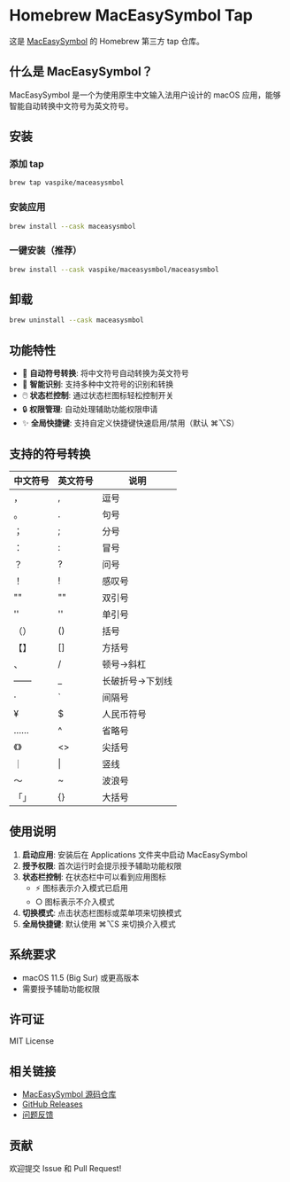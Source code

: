 # Homebrew MacEasySymbol Tap

这是 [MacEasySymbol](https://github.com/vaspike/MacEasySymbol) 的 Homebrew 第三方 tap 仓库。

## 什么是 MacEasySymbol？

MacEasySymbol 是一个为使用原生中文输入法用户设计的 macOS 应用，能够智能自动转换中文符号为英文符号。

## 安装

### 添加 tap

```bash
brew tap vaspike/maceasysmbol
```

### 安装应用

```bash
brew install --cask maceasysmbol
```

### 一键安装（推荐）

```bash
brew install --cask vaspike/maceasysmbol/maceasysmbol
```

## 卸载

```bash
brew uninstall --cask maceasysmbol
```

## 功能特性

- 🔄 **自动符号转换**: 将中文符号自动转换为英文符号
- 🎯 **智能识别**: 支持多种中文符号的识别和转换  
- 🖱️ **状态栏控制**: 通过状态栏图标轻松控制开关
- 🔒 **权限管理**: 自动处理辅助功能权限申请
- ✨ **全局快捷键**: 支持自定义快捷键快速启用/禁用（默认 ⌘⌥S）

## 支持的符号转换

| 中文符号 | 英文符号 | 说明 |
|---------|---------|------|
| ， | , | 逗号 |
| 。 | . | 句号 |
| ； | ; | 分号 |
| ： | : | 冒号 |
| ？ | ? | 问号 |
| ！ | ! | 感叹号 |
| "" | "" | 双引号 |
| '' | '' | 单引号 |
| （） | () | 括号 |
| 【】 | [] | 方括号 |
| 、 | / | 顿号→斜杠 |
| —— | _ | 长破折号→下划线 |
| · | ` | 间隔号 |
| ¥ | $ | 人民币符号 |
| …… | ^ | 省略号 |
| 《》 | <> | 尖括号 |
| ｜ | \| | 竖线 |
| ～ | ~ | 波浪号 |
| 「」 | {} | 大括号 |

## 使用说明

1. **启动应用**: 安装后在 Applications 文件夹中启动 MacEasySymbol
2. **授予权限**: 首次运行时会提示授予辅助功能权限
3. **状态栏控制**: 在状态栏中可以看到应用图标
   - ⚡ 图标表示介入模式已启用
   - ○ 图标表示不介入模式
4. **切换模式**: 点击状态栏图标或菜单项来切换模式
5. **全局快捷键**: 默认使用 ⌘⌥S 来切换介入模式

## 系统要求

- macOS 11.5 (Big Sur) 或更高版本
- 需要授予辅助功能权限

## 许可证

MIT License

## 相关链接

- [MacEasySymbol 源码仓库](https://github.com/vaspike/MacEasySymbol)
- [GitHub Releases](https://github.com/vaspike/MacEasySymbol/releases)
- [问题反馈](https://github.com/vaspike/MacEasySymbol/issues)

## 贡献

欢迎提交 Issue 和 Pull Request! 